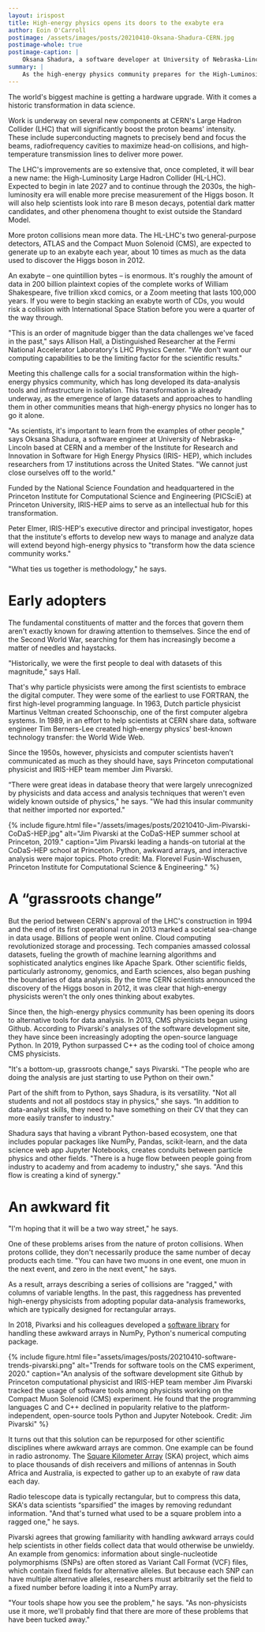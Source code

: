 ```yaml
---
layout: irispost
title: High-energy physics opens its doors to the exabyte era
author: Eoin O'Carroll
postimage: /assets/images/posts/20210410-Oksana-Shadura-CERN.jpg
postimage-whole: true
postimage-caption: |
    Oksana Shadura, a software developer at University of Nebraska-Lincoln based at CERN, Switzerland, is creating an interactive analysis facility for the high-energy physics community. Working with IRIS-HEP’s Data Organization, Management and Access team (DOMA@IRIS-HEP), Dr. Shadura helps physicists work with the wider Python ecosystem and other novel programming paradigms. Credit: CERN
summary: |
    As the high-energy physics community prepares for the High-Luminosity LHC, it opens its doors to the exabyte era.
---
```


The world's biggest machine is getting a hardware upgrade. With it comes a historic transformation in data science.

Work is underway on several new components at CERN's Large Hadron Collider (LHC) that will significantly boost the proton beams' intensity. These include superconducting magnets to precisely bend and focus the beams, radiofrequency cavities to maximize head-on collisions, and high-temperature transmission lines to deliver more power.

The LHC's improvements are so extensive that, once completed, it will bear a new name: the High-Luminosity Large Hadron Collider (HL-LHC). Expected to begin in late 2027 and to continue through the 2030s, the high-luminosity era will enable more precise measurement of the Higgs boson. It will also help scientists look into rare B meson decays, potential dark matter candidates, and other phenomena thought to exist outside the Standard Model.

More proton collisions mean more data. The HL-LHC's two general-purpose detectors, ATLAS and the Compact Muon Solenoid (CMS), are expected to generate up to an exabyte each year, about 10 times as much as the data used to discover the Higgs boson in 2012.

An exabyte – one quintillion bytes – is enormous. It's roughly the amount of data in 200 billion plaintext copies of the complete works of William Shakespeare, five trillion xkcd comics, or a Zoom meeting that lasts 100,000 years. If you were to begin stacking an exabyte worth of CDs, you would risk a collision with International Space Station before you were a quarter of the way through. 

"This is an order of magnitude bigger than the data challenges we've faced in the past," says Allison Hall, a Distinguished Researcher at the Fermi National Accelerator Laboratory's LHC Physics Center. "We don't want our computing capabilities to be the limiting factor for the scientific results."

Meeting this challenge calls for a social transformation within the high-energy physics community, which has long developed its data-analysis tools and infrastructure in isolation. This transformation is already underway, as the emergence of large datasets and approaches to handling them in other communities means that high-energy physics no longer has to go it alone.

"As scientists, it's important to learn from the examples of other people," says Oksana Shadura, a software engineer at University of Nebraska-Lincoln based at CERN and a member of the Institute for Research and Innovation in Software for High Energy Physics (IRIS- HEP), which includes researchers from 17 institutions across the United States. "We cannot just close ourselves off to the world."

Funded by the National Science Foundation and headquartered in the Princeton Institute for Computational Science and Engineering (PICSciE) at Princeton University, IRIS-HEP aims to serve as an intellectual hub for this transformation. 

Peter Elmer, IRIS-HEP's executive director and principal investigator, hopes that the institute's efforts to develop new ways to manage and analyze data will extend beyond high-energy physics to "transform how the data science community works." 

"What ties us together is methodology," he says.

# Early adopters

The fundamental constituents of matter and the forces that govern them aren't exactly known for drawing attention to themselves. Since the end of the Second World War, searching for them has increasingly become a matter of needles and haystacks. 

"Historically, we were the first people to deal with datasets of this magnitude," says Hall. 

That's why particle physicists were among the first scientists to embrace the digital computer. They were some of the earliest to use FORTRAN, the first high-level programming language. In 1963, Dutch particle physicist Martinus Veltman created Schoonschip, one of the first computer algebra systems. In 1989, in an effort to help scientists at CERN share data, software engineer Tim Berners-Lee created high-energy physics' best-known technology transfer: the World Wide Web.

Since the 1950s, however, physicists and computer scientists haven’t communicated as much as they should have, says Princeton computational physicist and IRIS-HEP team member Jim Pivarski.

“There were great ideas in database theory that were largely unrecognized by physicists and data access and analysis techniques that weren't even widely known outside of physics," he says. "We had this insular community that neither imported nor exported."

{% include figure.html
   file="/assets/images/posts/20210410-Jim-Pivarski-CoDaS-HEP.jpg"
   alt="Jim Pivarski at the CoDaS-HEP summer school at Princeton, 2019."
   caption="Jim Pivarski leading a hands-on tutorial at the CoDaS-HEP school at Princeton. Python, awkward arrays, and interactive analysis were major topics.  Photo credit: Ma. Florevel Fusin-Wischusen, Princeton Institute for Computational Science & Engineering." %}

# A “grassroots change”

But the period between CERN's approval of the LHC's construction in 1994 and the end of its first operational run in 2013 marked a societal sea-change in data usage. Billions of people went online. Cloud computing revolutionized storage and processing. Tech companies amassed colossal datasets, fueling the growth of machine learning algorithms and sophisticated analytics engines like Apache Spark. Other scientific fields, particularly astronomy, genomics, and Earth sciences, also began pushing the boundaries of data analysis. By the time CERN scientists announced the discovery of the Higgs boson in 2012, it was clear that high-energy physicists weren't the only ones thinking about exabytes. 

Since then, the high-energy physics community has been opening its doors to alternative tools for data analysis. In 2013, CMS physicists began using Github. According to Pivarski's analyses of the software development site, they have since been increasingly adopting the open-source language Python. In 2019, Python surpassed C++ as the coding tool of choice among CMS physicists. 

"It's a bottom-up, grassroots change," says Pivarski. "The people who are doing the analysis are just starting to use Python on their own."

Part of the shift from to Python, says Shadura, is its versatility. "Not all students and not all postdocs stay in physics," she says. “In addition to data-analyst skills, they need to have something on their CV that they can more easily transfer to industry." 

Shadura says that having a vibrant Python-based ecosystem, one that includes popular packages like NumPy, Pandas, scikit-learn, and the data science web app Jupyter Notebooks, creates conduits between particle physics and other fields. "There is a huge flow between people going from industry to academy and from academy to industry," she says. "And this flow is creating a kind of synergy."


# An awkward fit

"I'm hoping that it will be a two way street," he says.

One of these problems arises from the nature of proton collisions. When protons collide, they don't necessarily produce the same number of decay products each time. "You can have two muons in one event, one muon in the next event, and zero in the next event," he says. 

As a result, arrays describing a series of collisions are "ragged," with columns of variable lengths. In the past, this raggedness has prevented high-energy physicists from adopting popular data-analysis frameworks, which are typically designed for rectangular arrays.

In 2018, Pivarksi and his colleagues developed a [software library](https://awkward-array.org/quickstart.html) for handling these awkward arrays in NumPy, Python's numerical computing package. 

{% include figure.html
   file="assets/images/posts/20210410-software-trends-pivarski.png"
   alt="Trends for software tools on the CMS experiment, 2020."
   caption="An analysis of the software development site Github by Princeton computational physicist and IRIS-HEP team member Jim Pivarski tracked the usage of software tools among physicists working on the Compact Muon Solenoid (CMS) experiment.  He found that the programming languages C and C++ declined in popularity relative to the platform-independent, open-source tools Python and Jupyter Notebook. Credit: Jim Pivarski" %}

It turns out that this solution can be repurposed for other scientific disciplines where awkward arrays are common. One example can be found in radio astronomy. The [Square Kilometer Array](https://www.skatelescope.org) (SKA) project, which aims to place thousands of dish receivers and millions of antennas in South Africa and Australia, is expected to gather up to an exabyte of raw data each day.

Radio telescope data is typically rectangular, but to compress this data, SKA's data scientists “sparsified” the images by removing redundant information. "And that's turned what used to be a square problem into a ragged one," he says.

Pivarski agrees that growing familiarity with handling awkward arrays could help scientists in other fields collect data that would otherwise be unwieldy. An example from genomics: information about single-nucleotide polymorphisms (SNPs) are often stored as Variant Call Format (VCF) files, which contain fixed fields for alternative alleles. But because each SNP can have multiple alternative alleles, researchers must arbitrarily set the field to a fixed number before loading it into a NumPy array. 

"Your tools shape how you see the problem," he says. "As non-physicists use it more, we'll probably find that there are more of these problems that have been tucked away."



